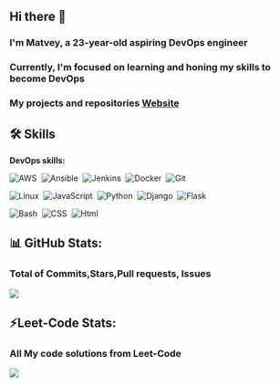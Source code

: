 ## Hi there 👋 
### I'm Matvey, a 23-year-old aspiring DevOps engineer 
### Currently, I'm focused on learning and honing my skills to become DevOps
### My projects and repositories [Website](https://matveyguralskiy.github.io)
## 🛠 Skills
<strong> DevOps skills: </strong>
<p>
  <img src="https://img.shields.io/badge/AWS--coral" alt="AWS">&nbsp;
  <img src="https://img.shields.io/badge/Ansible--white" alt="Ansible">&nbsp;
  <img src="https://img.shields.io/badge/Jenkins--tomato" alt="Jenkins">&nbsp;
  <img src="https://img.shields.io/badge/Docker--blue" alt="Docker">&nbsp; 
  <img src="https://img.shields.io/badge/Git--darkred"  alt="Git">&nbsp;
</p>

<p>
  <img src="https://img.shields.io/badge/Linux--orangered" alt="Linux">&nbsp;
  <img src="https://img.shields.io/badge/JavaScript--yellow" alt="JavaScript">&nbsp;  
  <img src="https://img.shields.io/badge/Python--darkcyan" alt="Python">&nbsp;
  <img src="https://img.shields.io/badge/Django--seagreen" alt="Django">&nbsp;
  <img src="https://img.shields.io/badge/Flask--slategrey" alt="Flask">&nbsp;
  
  <img src="https://img.shields.io/badge/Bash--midnightblue" alt="Bash">&nbsp;
  <img src="https://img.shields.io/badge/CSS--skyblue" alt="CSS">&nbsp; 
  <img src="https://img.shields.io/badge/Html--hotpink" alt="Html">&nbsp;
  
  
</p>

## 📊 GitHub Stats:
### Total of Commits,Stars,Pull requests, Issues
![](https://github-readme-stats.vercel.app/api?username=MatveyGuralskiy&theme=dark&hide_border=false&include_all_commits=false&count_private=false)<br/>

## ⚡Leet-Code Stats:
### All My code solutions from Leet-Code
![](https://leetcard.jacoblin.cool/MatveyGuralskiy)
